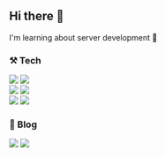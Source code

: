 <h2>Hi there 👋</h2>
<p>I'm learning about server development 🌱</p>

<h3> ⚒️ Tech </h3>
<p>
  <img src="https://img.shields.io/badge/Python-3766AB?style=flat-square&logo=Python&logoColor=white"/>
  <img src="https://img.shields.io/badge/Java-ED8B00?style=flat-square&logo=openjdk&logoColor=white"/>
  <br>
  <img src="https://img.shields.io/badge/SpringBoot-6DB33F?style=flat-square&logo=SpringBoot&logoColor=white"/>
  <img src="https://img.shields.io/badge/FastAPI-009688?style=flat-square&logo=fastapi&logoColor=white"/>
  <br>
  <img src="https://img.shields.io/badge/Amazon_AWS-FF9900?style=flat-square&logo=amazonaws&logoColor=white"/>
  <img src="https://img.shields.io/badge/docker-%230db7ed.svg?style=flat-square&logo=docker&logoColor=white"/>
</p> 
    
<h3> 💬 Blog </h3>
<p>
  <a href="https://velog.io/@hjini"><img src="https://img.shields.io/badge/Velog-11B48A?style=flat-square&logo=Vimeo&logoColor=white"/></a>
  <a href="https://heejinyang.notion.site/234ac29c8d2380ea9865f704dcb9cf1e"><img src="https://img.shields.io/badge/Notion-%23000000.svg?style=flat-square&logo=notion&logoColor=white"/></a>
</p>
